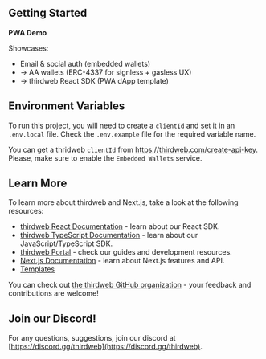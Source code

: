 ## Getting Started

**PWA Demo**

Showcases:

- Email & social auth (embedded wallets)
- → AA wallets (ERC-4337 for signless + gasless UX)
- → thirdweb React SDK (PWA dApp template)

## Environment Variables

To run this project, you will need to create a `clientId` and set it in an `.env.local` file. Check the `.env.example` file for the required variable name.

You can get a thridweb `clientId` from https://thirdweb.com/create-api-key. Please, make sure to enable the `Embedded Wallets` service.

## Learn More

To learn more about thirdweb and Next.js, take a look at the following resources:

- [thirdweb React Documentation](https://docs.thirdweb.com/react) - learn about our React SDK.
- [thirdweb TypeScript Documentation](https://docs.thirdweb.com/typescript) - learn about our JavaScript/TypeScript SDK.
- [thirdweb Portal](https://docs.thirdweb.com) - check our guides and development resources.
- [Next.js Documentation](https://nextjs.org/docs) - learn about Next.js features and API.
- [Templates](https://thirdweb.com/templates)

You can check out [the thirdweb GitHub organization](https://github.com/thirdweb-dev) - your feedback and contributions are welcome!

## Join our Discord!

For any questions, suggestions, join our discord at [https://discord.gg/thirdweb](https://discord.gg/thirdweb).

